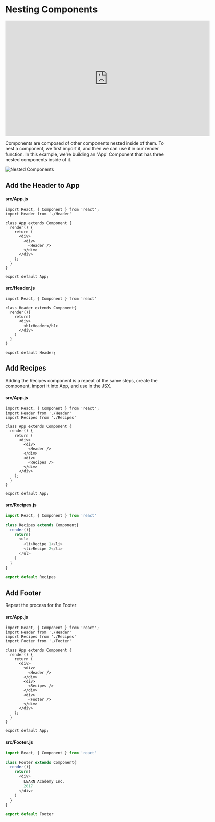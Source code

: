 # Nesting Components
<iframe src="https://player.vimeo.com/video/216356133" width="640" height="360" frameborder="0" webkitallowfullscreen mozallowfullscreen allowfullscreen></iframe>

Components are composed of other components nested inside of them.  To nest a component, we first import it, and then we can use it in our render function.  In this example, we're building an 'App' Component that has three nested components inside of it.

![Nested Components](https://s3.amazonaws.com/learn-site/curriculum/React/nested-components.png)

## Add the Header to App

#### src/App.js
```
import React, { Component } from 'react';
import Header from './Header'

class App extends Component {
  render() {
    return (
      <div>
        <div>
          <Header />
        </div>
      </div>
    );
  }
}

export default App;
```

#### src/Header.js
```
import React, { Component } from 'react'

class Header extends Component{
  render(){
    return(
      <div>
        <h1>Header</h1>
      </div>
    )
  }
}

export default Header;
```

## Add Recipes

Adding the Recipes component is a repeat of the same steps, create the component, import it into App, and use in the JSX.

#### src/App.js
```
import React, { Component } from 'react';
import Header from './Header'
import Recipes from './Recipes'

class App extends Component {
  render() {
    return (
      <div>
        <div>
          <Header />
        </div>
        <div>
          <Recipes />
        </div>
      </div>
    );
  }
}

export default App;
```

#### src/Recipes.js
```Javascript
import React, { Component } from 'react'

class Recipes extends Component{
  render(){
    return(
      <ul>
        <li>Recipe 1</li>
        <li>Recipe 2</li>
      </ul>
    )
  }
}

export default Recipes
```

## Add Footer 
Repeat the process for the Footer

#### src/App.js
```
import React, { Component } from 'react';
import Header from './Header'
import Recipes from './Recipes'
import Footer from './Footer'

class App extends Component {
  render() {
    return (
      <div>
        <div>
          <Header />
        </div>
        <div>
          <Recipes />
        </div>
        <div>
          <Footer />
        </div>
      </div>
    );
  }
}

export default App;
```

#### src/Footer.js
```Javascript
import React, { Component } from 'react'

class Footer extends Component{
  render(){
    return(
      <div>
        LEARN Academy Inc.
        2017
      </div>
    )
  }
}

export default Footer
```

